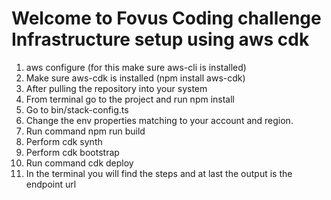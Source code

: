 # Welcome to Fovus Coding challenge Infrastructure setup using aws cdk

1. aws configure (for this make sure aws-cli is installed)
2. Make sure aws-cdk is installed (npm install aws-cdk)
3. After pulling the repository into your system
4. From terminal go to the project and run npm install
5. Go to bin/stack-config.ts
6. Change the env properties matching to your account and region.
7. Run command npm run build
8. Perform cdk synth
9. Perform cdk bootstrap
10. Run command cdk deploy
11. In the terminal you will find the steps and at last the output is the endpoint url
